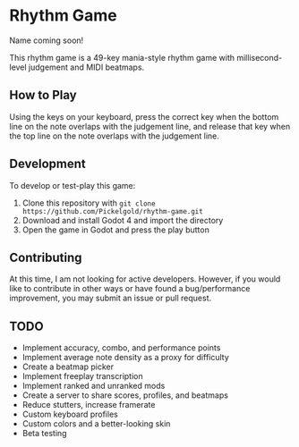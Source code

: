 # Rhythm Game
Name coming soon!

This rhythm game is a 49-key mania-style rhythm game with millisecond-level judgement and MIDI beatmaps.

## How to Play
Using the keys on your keyboard, press the correct key when the bottom line on the note overlaps with the judgement line, and release that key when the top line on the note overlaps with the judgement line.

## Development
To develop or test-play this game:
1. Clone this repository with `git clone https://github.com/Pickelgold/rhythm-game.git`
2. Download and install Godot 4 and import the directory
3. Open the game in Godot and press the play button

## Contributing
At this time, I am not looking for active developers. However, if you would like to contribute in other ways or have found a bug/performance improvement, you may submit an issue or pull request.

## TODO
* Implement accuracy, combo, and performance points
* Implement average note density as a proxy for difficulty
* Create a beatmap picker
* Implement freeplay transcription
* Implement ranked and unranked mods
* Create a server to share scores, profiles, and beatmaps
* Reduce stutters, increase framerate
* Custom keyboard profiles
* Custom colors and a better-looking skin
* Beta testing
